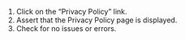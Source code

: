 1. Click on the “Privacy Policy” link.
2. Assert that the Privacy Policy page is displayed.
3. Check for no issues or errors.
